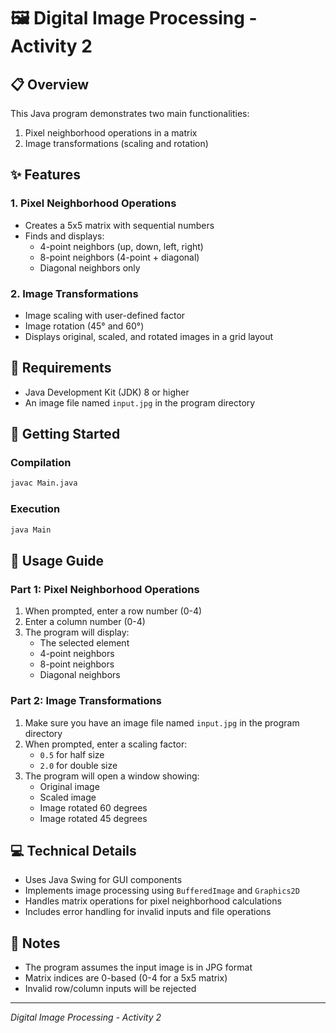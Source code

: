 # 🖼️ Digital Image Processing - Activity 2

## 📋 Overview
This Java program demonstrates two main functionalities:
1. Pixel neighborhood operations in a matrix
2. Image transformations (scaling and rotation)

## ✨ Features

### 1. Pixel Neighborhood Operations
- Creates a 5x5 matrix with sequential numbers
- Finds and displays:
  - 4-point neighbors (up, down, left, right)
  - 8-point neighbors (4-point + diagonal)
  - Diagonal neighbors only

### 2. Image Transformations
- Image scaling with user-defined factor
- Image rotation (45° and 60°)
- Displays original, scaled, and rotated images in a grid layout

## 🔧 Requirements
- Java Development Kit (JDK) 8 or higher
- An image file named `input.jpg` in the program directory

## 🚀 Getting Started

### Compilation
```bash
javac Main.java
```

### Execution
```bash
java Main
```

## 📖 Usage Guide

### Part 1: Pixel Neighborhood Operations
1. When prompted, enter a row number (0-4)
2. Enter a column number (0-4)
3. The program will display:
   - The selected element
   - 4-point neighbors
   - 8-point neighbors
   - Diagonal neighbors

### Part 2: Image Transformations
1. Make sure you have an image file named `input.jpg` in the program directory
2. When prompted, enter a scaling factor:
   - `0.5` for half size
   - `2.0` for double size
3. The program will open a window showing:
   - Original image
   - Scaled image
   - Image rotated 60 degrees
   - Image rotated 45 degrees

## 💻 Technical Details
- Uses Java Swing for GUI components
- Implements image processing using `BufferedImage` and `Graphics2D`
- Handles matrix operations for pixel neighborhood calculations
- Includes error handling for invalid inputs and file operations

## 📝 Notes
- The program assumes the input image is in JPG format
- Matrix indices are 0-based (0-4 for a 5x5 matrix)
- Invalid row/column inputs will be rejected

---
*Digital Image Processing - Activity 2* 
